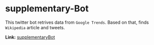 # supplementary-Bot

This twitter bot retrives data from `Google Trends`. Based on that, finds `Wikipedia` article and tweets.

**Link:** [supplementaryBot](https://twitter.com/supplementaryB6)
